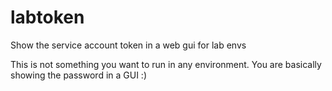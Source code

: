 # labtoken

Show the service account token in a web gui for lab envs

This is not something you want to run in any environment. You are basically showing the password in a GUI :)